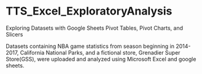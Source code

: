 # TTS_Excel_ExploratoryAnalysis
Exploring Datasets with Google Sheets Pivot Tables, Pivot Charts, and Slicers

Datasets containing NBA game statistics from season beginning in 2014-2017, California National Parks, and a fictional store, Grenadier Super Store(GSS), were uploaded and analyzed using Microsoft Excel and google sheets.


